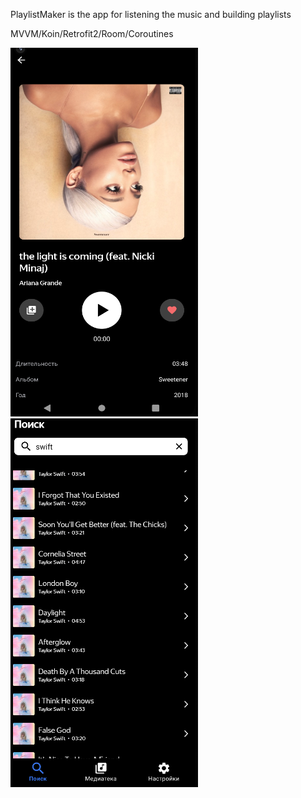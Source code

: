 PlaylistMaker is the app for listening the music and building playlists


MVVM/Koin/Retrofit2/Room/Coroutines

<img src="https://github.com/mvrlrd/PlaylistMaker-YP/blob/master/output-onlinepngtools%20(6).png"><img src="https://github.com/mvrlrd/PlaylistMaker-YP/blob/master/output-onlinepngtools%20(5).png">

